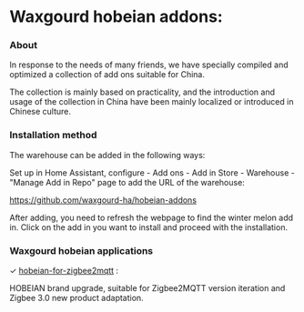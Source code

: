 # Waxgourd hobeian addons:



### About

In response to the needs of many friends, we have specially compiled and optimized a collection of add ons suitable for China.

The collection is mainly based on practicality, and the introduction and usage of the collection in China have been mainly localized or introduced in Chinese culture.



### Installation method

The warehouse can be added in the following ways:

Set up in Home Assistant, configure - Add ons - Add in Store - Warehouse - "Manage Add in Repo" page to add the URL of the warehouse:

https://github.com/waxgourd-ha/hobeian-addons

After adding, you need to refresh the webpage to find the winter melon add in. Click on the add in you want to install and proceed with the installation.

### Waxgourd hobeian applications

&#10003;  [hobeian-for-zigbee2mqtt](hobeian-for-zigbee2mqtt/) : 

HOBEIAN brand upgrade, suitable for Zigbee2MQTT version iteration and Zigbee 3.0 new product adaptation.

